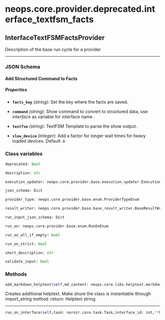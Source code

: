 # neops.core.provider.deprecated.interface_textfsm_facts
## InterfaceTextFSMFactsProvider
Description of the base run cycle for a provider

----------
### JSON Schema
#### Add Structured Command to Facts


##### Properties


- **`facts_key`** *(string)*: Set the key where the facts are saved.

- **`command`** *(string)*: Show command to convert to structured data, use $interface$ as variable for interface name .

- **`textfsm`** *(string)*: TextFSM Template to parse the show output.

- **`slow_device`** *(integer)*: Add a factor for longer wait times for heavy loaded devices. Default: `0`.

### Class variables
```python
deprecated: bool
```
```python
description: str
```
```python
execution_updater: neops.core.provider.base.execution_updater.ExecutionUpdater
```
```python
json_schema: Dict
```
```python
provider_type: neops.core.provider.base.enum.ProviderTypeEnum
```
```python
result_writer: neops.core.provider.base.base_result_writer.BaseResultWriter
```
```python
run_input_json_schema: Dict
```
```python
run_on: neops.core.provider.base.enum.RunOnEnum
```
```python
run_on_all_if_empty: bool
```
```python
run_on_strict: bool
```
```python
short_description: str
```
```python
validate_input: bool
```
### Methods
```python
add_markdown_helptext(self,md_content: neops.core.libs.helptext.markdown_content.MarkDownContent) -> 
```
Creates additional helptext. Make shure the class is instantiable through import_string method
:return: Helptext string

----------
```python
run_on_interface(self,task: nornir.core.task.Task,interface_id: int,**kwargs) -> Any
```